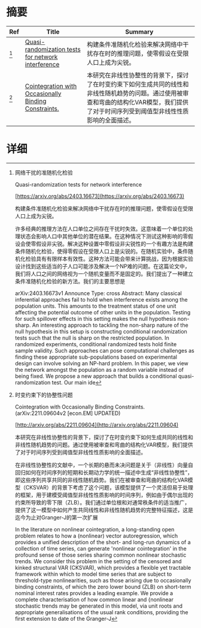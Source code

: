 # 摘要

| Ref | Title | Summary |
| --- | --- | --- |
| [^1] | [Quasi-randomization tests for network interference](https://arxiv.org/abs/2403.16673) | 构建条件准随机化检验来解决网络中干扰存在时的推理问题，使零假设在受限人口上成为尖锐。 |
| [^2] | [Cointegration with Occasionally Binding Constraints.](http://arxiv.org/abs/2211.09604) | 本研究在非线性协整性的背景下，探讨了在时变约束下如何生成共同的线性和非线性随机趋势的问题。通过使用被审查和弯曲的结构化VAR模型，我们提供了对于时间序列受到阈值型非线性性质影响的全面描述。 |

# 详细

[^1]: 网络干扰的准随机化检验

    Quasi-randomization tests for network interference

    [https://arxiv.org/abs/2403.16673](https://arxiv.org/abs/2403.16673)

    构建条件准随机化检验来解决网络中干扰存在时的推理问题，使零假设在受限人口上成为尖锐。

    

    许多经典的推理方法在人口单位之间存在干扰时失效。这意味着一个单位的处理状态会影响人口中其他单位的潜在结果。在这种情况下测试这种影响的零假设会使零假设非尖锐。解决这种设置中零假设非尖锐性的一个有趣方法是构建条件随机化检验，使得零假设在受限人口上是尖锐的。在随机实验中，条件随机化检验具有有限样本有效性。这种方法可能会带来计算挑战，因为根据实验设计找到这些适当的子人口可能涉及解决一个NP难的问题。在这篇论文中，我们将人口之间的网络视为一个随机变量而不是固定的。我们提出了一种建立条件准随机化检验的新方法。我们的主要思想是

    arXiv:2403.16673v1 Announce Type: cross  Abstract: Many classical inferential approaches fail to hold when interference exists among the population units. This amounts to the treatment status of one unit affecting the potential outcome of other units in the population. Testing for such spillover effects in this setting makes the null hypothesis non-sharp. An interesting approach to tackling the non-sharp nature of the null hypothesis in this setup is constructing conditional randomization tests such that the null is sharp on the restricted population. In randomized experiments, conditional randomized tests hold finite sample validity. Such approaches can pose computational challenges as finding these appropriate sub-populations based on experimental design can involve solving an NP-hard problem. In this paper, we view the network amongst the population as a random variable instead of being fixed. We propose a new approach that builds a conditional quasi-randomization test. Our main ide
    
[^2]: 时变约束下的协整性问题

    Cointegration with Occasionally Binding Constraints. (arXiv:2211.09604v2 [econ.EM] UPDATED)

    [http://arxiv.org/abs/2211.09604](http://arxiv.org/abs/2211.09604)

    本研究在非线性协整性的背景下，探讨了在时变约束下如何生成共同的线性和非线性随机趋势的问题。通过使用被审查和弯曲的结构化VAR模型，我们提供了对于时间序列受到阈值型非线性性质影响的全面描述。

    

    在非线性协整性的文献中，一个长期的悬而未决问题是关于（非线性）向量自回归如何在时间序列的短期和长期动力学的统一描述中生成“非线性协整性”，即这些序列共享共同的非线性随机趋势。我们在被审查和弯曲的结构化VAR模型（CKSVAR）的背景下考虑了这个问题，该模型提供了一个灵活但易于处理的框架，用于建模受阈值型非线性性质影响的时间序列，例如由于偶尔出现的约束所导致的零下限（ZLB）。我们通过单位根和对通常秩条件的适当推广，提供了这一模型中如何产生共同线性和非线性随机趋势的完整特征描述，这是迄今为止对Granger-J的第一次扩展

    In the literature on nonlinear cointegration, a long-standing open problem relates to how a (nonlinear) vector autoregression, which provides a unified description of the short- and long-run dynamics of a collection of time series, can generate 'nonlinear cointegration' in the profound sense of those series sharing common nonlinear stochastic trends. We consider this problem in the setting of the censored and kinked structural VAR (CKSVAR), which provides a flexible yet tractable framework within which to model time series that are subject to threshold-type nonlinearities, such as those arising due to occasionally binding constraints, of which the zero lower bound (ZLB) on short-term nominal interest rates provides a leading example. We provide a complete characterisation of how common linear and {nonlinear stochastic trends may be generated in this model, via unit roots and appropriate generalisations of the usual rank conditions, providing the first extension to date of the Granger-J
    

